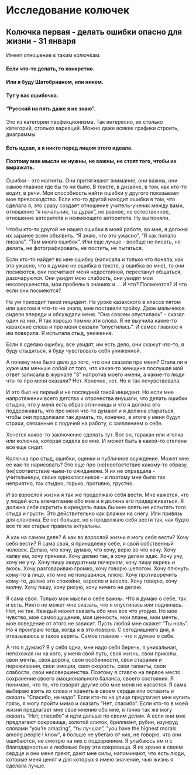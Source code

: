 # Исследование колючек
## Колючка первая - делать ошибки опасно для жизни - 31 января

Имеет отношение к таким колючкам:
#### Если что-то делать, то конкретно. 
#### Или я буду Шатобрианом, или никем. 
#### Тут у вас ошибочка.  
#### “Русский на пять даже я не знаю”. 

Это  из категории перфекционизма. 
Так интересно, их столько категорий, столько вариаций. Можно даже всякие графики строить, диаграммы. 

#### Есть идеал, а я никто перед лицом этого идеала. 
#### Поэтому мои мысли не нужны, не важны, не стоят того, чтобы их выражать. 

Ошибки - это магниты. Они притягивают внимание, они важны, они самое главное где бы то ни было. В тексте, в дизайне, в том, как кто-то водит, в речи. Моя способность найти ошибки у другого показывает мое превосходство. Если кто-то другой находит ошибки в том, что сделала я, это сразу создает отношение учитель-ученик между вами, отношение “я начальник, ты дурак”, не равное, не естественное, отношение авторитета и неимеющего авторитета. Ну вы поняли. 

Чтобы кто-то другой не нашел ошибки в моей работе, во мне, я должна их заранее всем объявить. “Я знаю, что это ужасно”, “Я как попало писала”, “Там много ошибок”. Или еще лучше - вообще не писать, не делать, не фотографировать, не постить, не пытаться. 

Если кто-то найдет во мне ошибку (написала и только что поняла, как это ужасно, что я думаю не ошибка в тексте, а ошибка во мне), то они посмеются, они посчитают меня недостойной, перестанут общаться, разочаруются. Они увидят мою слабость, они увидят мои несовершенства, мои пробелы в знаниях и … И что? Посмеются? И что если они посмеются? 

На ум приходит такой инцидент. На уроке казахского в классе пятом или шестом я что-то не знала, мне поставили тройку. Двое мальчиков сидели впереди и обсуждали меня. “Она совсем опустилась” - сказал один из них. Я так хорошо помню эти слова. Я не выучила какие-то казахские слова и про меня сказали “опустилась”. И самое главное я им поверила. Я испытала стыд, унижение. 

Если я сделаю ошибку, все увидят, им есть дело, они скажут что-то, я буду стыдиться, я буду чувствовать себя униженной. 

А почему мне было дело до того, что они сказали про меня? Стала ли я хуже или меньше собой от того, что какая-то женщина послушав мой ответ записала в журнале “3” напротив моего имени, а какие-то люди что-то про меня сказали? Нет. Конечно, нет. Но я так почувствовала. 

И это был не первый и не последний такой инцидент. Но если мне напротяжении всего детства и отрочества внушали, что делать ошибки стыдно, что у меня есть образ отличницы и что я должна его поддерживать, что про меня что-то думают и я должна стараться, чтобы они продолжали так думать, то, конечно, в итоге у меня будут страхи, связанные с подачей на работу, с заявлением о себе. 

Хочется какое-то заключение сделать тут. Вот он, таракан или иголка или колючка, которая сидела во мне. И может быть в какой-то степени все еще сидит. 

Колючка про стыд, ошибки, оценки и публичное осуждение. Может мне ее как-то нарисовать? Это еще про (не)соответствие какому-то образу, (не)соответствие чьим-то ожиданиям. Я их не оправдала - учительницы, своих одноклассников - и поэтому мне было так неприятно, так стыдно, горько, противно, грустно. 

И во взрослой жизни я так же продолжаю себя вести. Мне кажется, что у людей есть впечатление обо мне и я должна его придерживаться. Я должна себя скрутить в крендель лишь бы мне опять не испытать того стыда и грусти. Это действительно как флажки на снегу. Или привязь для слоненка. Ее нет больше, но я продолжаю себя вести так, как будто все те же старые правила актуальны. 

А как на самом деле? А как во взрослой жизни я могу себя вести? Хочу себя вести? Я сама своя, я принадлежу себе, я свой собственный человек. Делаю, что хочу, думаю, что хочу, верю во что хочу. Хочу халву ем, хочу пряники. Хочу делаю так, а хочу делаю эдак. Хочу учу, хочу не учу. Хочу пишу аккуратным почерком, хочу пишу вкривь и вкось. Хочу разговариваю громко, хочу говорю шепотом. Хочу плюнуть кому-то в лицо, кто мне не понравился, плюю. Хочу противоречить кому-то, делаю это спокойно, взросло и весело. Хочу говорю, хочу молчу. Хочу пишу, хочу рисую, хочу ничего не делаю. 

Я сама своя. Только мои мысли о себе важны. Что я думаю о себе, так и есть. Никто не может мне сказать, что я опустилась или поднялась. Нет, не так. Каждый может сказать обо мне все что угодно. Но мое чувство, мое самоощущение, моя ценность, мои планы, мои мечты, мое поведение от этого не зависит. Пусть любой мне скажет “Ты ноль”. Но я проиграю тогда, когда я в это поверю. С сегодняшнего дня, я отказываюсь в такое верить. Самое главное - что я думаю о себе. 

А что я думаю? Я у себя одна, мне надо себя беречь, я уникальная, непохожая ни на кого, у меня свой путь, своя жизнь, свои приколы, свои мечты, своя дорога, свои особенности, свои старания и переживания, свои эмоции, своя скорость, свои таланты, свои слабости, свои несовершенства. Поэтому я ставлю на первое место сохранение своего эмоционального баланса, своего состояния. Я понимаю, что то, что говорят другие обо мне меня не касается. Я сама выбираю взять их слова и хранить в своем сердце или оставить и сказать “Спасибо, не надо”. Если кто-то на улице предлагает мне купить грязь, я могу пройти мимо и сказать “Нет, спасибо”. Если кто-то в моей жизни предлагает мне свое мнение обо мне, я точно так же могу сказать “Нет, спасибо” и идти дальше по своим делам. А если они мне предлагают сокровище, золотой слиток, бриллиант, рубин, изумруд словами “you’re amazing”, “ты лучшая”, “you have the highest morals among people I know”, я больше не убегаю от них, не говорю, что они ошибаются, не смотрю на них с подозрением. Я улыбаюсь им и с благодарностью и любовью беру эти сокровища. Я их храню в своем сердце и они меня греют, дают мне силы, напоминают, что есть люди, которые меня ценят и для которых я имею значение, чью жизнь я сделала лучше. 
